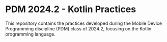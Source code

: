 # PDM 2024.2 - Kotlin Practices

This repository contains the practices developed during the Mobile Device Programming discipline (PDM) class of 2024.2, focusing on the Kotlin programming language.